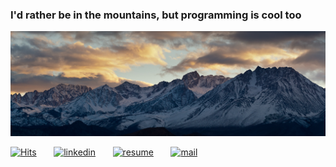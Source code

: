### I'd rather be in the mountains, but programming is cool too
![mountains](mountains.jpg)

[![Hits](https://hits.seeyoufarm.com/api/count/incr/badge.svg?url=https%3A%2F%2Fgithub.com%2FWyattJordan%2F&count_bg=%23A833C9&title_bg=%23555555&icon=&icon_color=%23E7E7E7&title=views&edge_flat=false)](https://hits.seeyoufarm.com)
&nbsp;&nbsp;&nbsp;&nbsp;&nbsp;
[![linkedin](https://latex.codecogs.com/gif.latex?\{\colorbox{Orchid}{\bf{\color[RGB]{245,245,245}Linkedin}})](https://www.linkedin.com/in/wyatt-jordan-87188849/) 
&nbsp;&nbsp;&nbsp;&nbsp;&nbsp;
[![resume](https://latex.codecogs.com/gif.latex?\{\colorbox{Orchid}{\bf{\color[RGB]{245,245,245}Resume})](https://github.com/WyattJordan/WyattJordan/blob/main/Wyatt_Jordan_Resume.pdf)
&nbsp;&nbsp;&nbsp;&nbsp;&nbsp;
[![mail](https://latex.codecogs.com/gif.latex?\{\colorbox{Orchid}{\bf{\color[RGB]{245,245,245}Email}})](mailto:wyattsjordan@gamil.com)

<!-- https://github.com/WyattJordan/resume/raw/main/Wyatt_Jordan_Resume_Github.pdf -->

<!--
**WyattJordan/WyattJordan** is a ✨ _special_ ✨ repository because its `README.md` (this file) appears on your GitHub profile.

Here are some ideas to get you started:

- 🔭 I’m currently working on ...
- 🌱 I’m currently learning ...
- 👯 I’m looking to collaborate on ...
- 🤔 I’m looking for help with ...
- 💬 Ask me about ...
- 📫 How to reach me: ...
- 😄 Pronouns: ...
- ⚡ Fun fact: ...
-->
